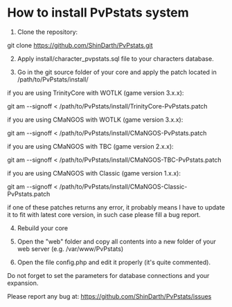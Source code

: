 How to install PvPstats system
========

1) Clone the repository:

git clone https://github.com/ShinDarth/PvPstats.git


2) Apply install/character_pvpstats.sql file to your characters database.


3) Go in the git source folder of your core and apply the patch located in /path/to/PvPstats/install/

if you are using TrinityCore with WOTLK (game version 3.x.x):

git am --signoff < /path/to/PvPstats/install/TrinityCore-PvPstats.patch

if you are using CMaNGOS with WOTLK (game version 3.x.x):

git am --signoff < /path/to/PvPstats/install/CMaNGOS-PvPstats.patch

if you are using CMaNGOS with TBC (game version 2.x.x):

git am --signoff < /path/to/PvPstats/install/CMaNGOS-TBC-PvPstats.patch

if you are using CMaNGOS with Classic (game version 1.x.x):

git am --signoff < /path/to/PvPstats/install/CMaNGOS-Classic-PvPstats.patch

if one of these patches returns any error, it probably means I have to update it to fit with latest core version, in such case please fill a bug report.


4) Rebuild your core


5) Open the "web" folder and copy all contents into a new folder of your web server (e.g. /var/www/PvPstats)


6) Open the file config.php and edit it properly (it's quite commented).

Do not forget to set the parameters for database connections and your expansion.


Please report any bug at: https://github.com/ShinDarth/PvPstats/issues
